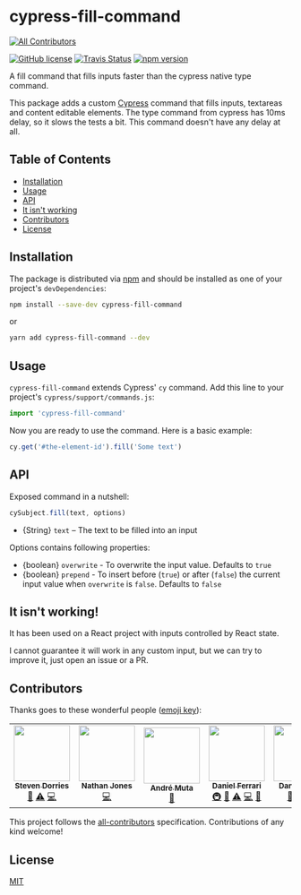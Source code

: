 # cypress-fill-command

<!-- ALL-CONTRIBUTORS-BADGE:START - Do not remove or modify this section -->
[![All Contributors](https://img.shields.io/badge/all_contributors-5-orange.svg?style=flat-square)](#contributors-)
<!-- ALL-CONTRIBUTORS-BADGE:END -->

[![GitHub license](https://img.shields.io/badge/license-MIT-blue.svg)](https://github.com/danielferrarir/cypress-fill-command/blob/master/LICENSE) [![Travis Status](https://api.travis-ci.com/DanielFerrariR/cypress-fill-command.svg?branch=master)](https://travis-ci.com/github/DanielFerrariR/cypress-fill-command) [![npm version](https://img.shields.io/npm/v/cypress-fill-command.svg?style=flat&color=important)](https://www.npmjs.com/package/cypress-fill-command)

A fill command that fills inputs faster than the cypress native type command.

This package adds a custom [Cypress][cypress] command that fills inputs, textareas and content editable elements. The type command from cypress has 10ms delay, so it slows the tests a bit. This command doesn't have any delay at all.

## Table of Contents

- [Installation](#installation)
- [Usage](#usage)
- [API](#api)
- [It isn't working](#it-isnt-working)
- [Contributors](#contributors)
- [License](#license)

## Installation

The package is distributed via [npm][npm] and should be installed as one of your project's `devDependencies`:

```bash
npm install --save-dev cypress-fill-command
```

or

```bash
yarn add cypress-fill-command --dev
```

## Usage

`cypress-fill-command` extends Cypress' `cy` command.
Add this line to your project's `cypress/support/commands.js`:

```javascript
import 'cypress-fill-command'
```

Now you are ready to use the command. Here is a basic example:

```javascript
cy.get('#the-element-id').fill('Some text')
```

## API

Exposed command in a nutshell:

```javascript
cySubject.fill(text, options)
```

- {String} `text` – The text to be filled into an input

Options contains following properties:

- {boolean} `overwrite` - To overwrite the input value. Defaults to `true`
- {boolean} `prepend` - To insert before (`true`) or after (`false`) the current input value when `overwrite` is `false`. Defaults to `false`

## It isn't working!

It has been used on a React project with inputs controlled by React state.

I cannot guarantee it will work in any custom input, but we can try to improve it, just open an issue or a PR.

## Contributors

Thanks goes to these wonderful people ([emoji key](https://github.com/all-contributors/all-contributors#emoji-key)):

<!-- ALL-CONTRIBUTORS-LIST:START - Do not remove or modify this section -->
<!-- prettier-ignore-start -->
<!-- markdownlint-disable -->
<table>
  <tr>
    <td align="center"><a href="https://github.com/stevedorries"><img src="https://avatars.githubusercontent.com/u/3475101?v=4?s=100" width="100px;" alt=""/><br /><sub><b>Steven Dorries</b></sub></a><br /><a href="#ideas-stevedorries" title="Ideas, Planning, & Feedback">🤔</a> <a href="https://github.com/DanielFerrariR/cypress-fill-command/commits?author=stevedorries" title="Tests">⚠️</a> <a href="https://github.com/DanielFerrariR/cypress-fill-command/commits?author=stevedorries" title="Code">💻</a></td>
    <td align="center"><a href="https://github.com/ncjones"><img src="https://avatars.githubusercontent.com/u/1155592?v=4?s=100" width="100px;" alt=""/><br /><sub><b>Nathan Jones</b></sub></a><br /><a href="https://github.com/DanielFerrariR/cypress-fill-command/commits?author=ncjones" title="Code">💻</a></td>
    <td align="center"><a href="https://github.com/amuta"><img src="https://avatars.githubusercontent.com/u/7306481?v=4?s=100" width="100px;" alt=""/><br /><sub><b>André Muta</b></sub></a><br /><a href="#ideas-amuta" title="Ideas, Planning, & Feedback">🤔</a></td>
    <td align="center"><a href="https://www.linkedin.com/in/danielferrarirey/"><img src="https://avatars.githubusercontent.com/u/18249831?v=4?s=100" width="100px;" alt=""/><br /><sub><b>Daniel Ferrari</b></sub></a><br /><a href="#infra-DanielFerrariR" title="Infrastructure (Hosting, Build-Tools, etc)">🚇</a> <a href="https://github.com/DanielFerrariR/cypress-fill-command/commits?author=DanielFerrariR" title="Documentation">📖</a> <a href="https://github.com/DanielFerrariR/cypress-fill-command/commits?author=DanielFerrariR" title="Tests">⚠️</a> <a href="https://github.com/DanielFerrariR/cypress-fill-command/commits?author=DanielFerrariR" title="Code">💻</a> <a href="https://github.com/DanielFerrariR/cypress-fill-command/pulls?q=is%3Apr+reviewed-by%3ADanielFerrariR" title="Reviewed Pull Requests">👀</a></td>
    <td align="center"><a href="https://github.com/Fishbowler"><img src="https://avatars.githubusercontent.com/u/2117083?v=4?s=100" width="100px;" alt=""/><br /><sub><b>Dan Caseley</b></sub></a><br /><a href="#ideas-Fishbowler" title="Ideas, Planning, & Feedback">🤔</a> <a href="https://github.com/DanielFerrariR/cypress-fill-command/commits?author=Fishbowler" title="Tests">⚠️</a> <a href="https://github.com/DanielFerrariR/cypress-fill-command/commits?author=Fishbowler" title="Code">💻</a></td>
  </tr>
</table>

<!-- markdownlint-restore -->
<!-- prettier-ignore-end -->

<!-- ALL-CONTRIBUTORS-LIST:END -->

This project follows the [all-contributors](https://github.com/all-contributors/all-contributors) specification. Contributions of any kind welcome!

## License

[MIT][mit]

[cypress]: https://cypress.io
[mit]: https://opensource.org/licenses/MIT
[npm]: https://www.npmjs.com/
